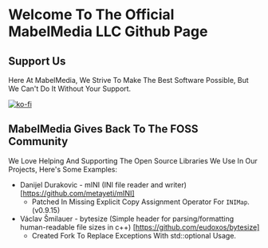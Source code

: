# Welcome To The Official MabelMedia LLC Github Page
## Support Us
Here At MabelMedia, We Strive To Make The Best Software Possible, But We Can't Do It Without Your Support.

[![ko-fi](https://ko-fi.com/img/githubbutton_sm.svg)](https://ko-fi.com/Y8Y510D1T5)

## MabelMedia Gives Back To The FOSS Community

We Love Helping And Supporting The Open Source Libraries We Use In Our Projects, Here's Some Examples:

- Danijel Durakovic - mINI (INI file reader and writer) [https://github.com/metayeti/mINI]
    - Patched In Missing Explicit Copy Assignment Operator For `INIMap`. (v0.9.15)
- Václav Šmilauer - bytesize (Simple header for parsing/formatting human-readable file sizes in c++) [https://github.com/eudoxos/bytesize]
    - Created Fork To Replace Exceptions With std::optional Usage.
